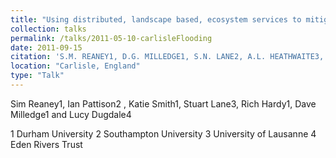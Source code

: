 ```yaml
---
title: "Using distributed, landscape based, ecosystem services to mitigate flood risk within the River Eden catchment: The ALFA approach"
collection: talks
permalink: /talks/2011-05-10-carlisleFlooding
date: 2011-09-15
citation: 'S.M. REANEY1, D.G. MILLEDGE1, S.N. LANE2, A.L. HEATHWAITE3, M. SHORE4, A. MELLAND4 & P JORDAN4 2011: , Understanding nutrient connectivity at the landscape scale: The use of the SCIMAP approach in the UK and Ireland..&quot; Catchment Science, 2011.'
location: "Carlisle, England"
type: "Talk"
---
```


Sim Reaney1, Ian Pattison2 , Katie Smith1, Stuart Lane3, Rich Hardy1, Dave Milledge1 and Lucy Dugdale4

1 Durham University
2 Southampton University
3 University of Lausanne
4 Eden Rivers Trust
